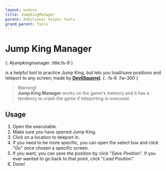```yaml
---
layout: wsdocs
title: JumpKingManager
parent: Additional helper tools
grand_parent: Tools
---
```


# Jump King Manager <a target="_blank" title="Download tool" href="https://github.com/ShootMe/LiveSplit.JumpKing/releases/latest"><ion-icon name="download"></ion-icon></a><a title="Go to repository" target="_blank" href="https://github.com/ShootMe/LiveSplit.JumpKing/tree/master/JumpKingManager"><ion-icon name="logo-github"></ion-icon></a>
{: #jumpkingmanager .title.fs-9 }

is a helpful tool to practice Jump King, but lets you load/save positions and teleport to any screen; made by [**DevilSquirrel**](https://github.com/ShootMe).
{: .fs-6 .fw-300 }

> Warning!
    <br>**Jump King Manager** works on the game's memory and it has a tendency to crash the game if teleporting is overused.

## Usage

1. Open the executable.
2. Make sure you have opened Jump King.
3. Click on a location to teleport in.
4. If you need to be more specific, you can open the select box and click "*Go*" once chosen a specific screen.
5. If you want, you can save the position by click "*Save Position*". If you ever wanted to go back to that point, click "*Load Position*".
6. Done!